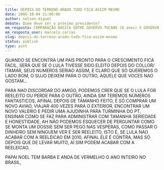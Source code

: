 ```yaml
---
title: DEPOIS DO TERRENO ARADO TUDO FICA ASSIM MESMO
date: 2006-10-04 21:00:00
author: nelson.miguel
debate: Quem deve ser o próximo presidente?
em_resposta: COMPARAÇÃO BÁSICA ENTRE GOVERVO TUCANO (8 anos) X GOVERVO LULA (3,5 anos) 
em_resposta_user: marcelo.carias
slug: depois-do-terreno-arado-tudo-fica-assim-mesmo
status: publish 
type: post
---
```


QUANDO SE ENCONTRA UM PAIS PRONTO PARA O CRESCIMENTO FICA FACIL, SERÁ QUE SE O LULA TIVESSE SIDO ELEITO DEPOIS DO COLLOR/ ITAMAR, SEUS NUMEROS SERIAO ASSIM, E CLARO QUE SÓ QUEREMOS O LADO BOM, O SUJO DEIXEM PARA O OUTRO, AQUELE QUE VOCES NAO GOSTAM...


PARA NAO DISCORDAR DO AMIGO, PODEMOS CRER QUE SE O LULA FOR REELEITO OU PERDE PARA O OUTRO, AINDA SIM TEREMOS NÚMEROS FANTASTICOS, AFINAL DEPOIS DE TAMANHO FEITO, É SÓ COMPRAR UM NOVO AVIAO, VIAJAR 400 VEZES PARA O EXTERIOR, ENCONTRAR UM NOVO VALERIO E PEDIR UMA AJUDINHA PARA TURMINHA DO PT, ENSINAR COMO SE FAZ PARA ADMINISTRAR COM TAMANHA SERIEDADE E HONESTIDADE, AH NÃO PODEMOS ESQUECER DE PERGUNTAR COMO SE MONTA UM DOSSIE SEM SER PEGO NAS VESPERAS, COMO PASSAR O DINHEIRO SEM NINGUEM VER E SER REELEITO, ISTO É, SE LULA NAO ACABAR COM A REELEICAO EM 2010, AFINAL ELE É CONTRA, MAS SÓ DEPOIS QUE DE LEVAR MUITO, AÍ SIM PODEM ACABAR COM A REELEICAO.


PAPAI NOEL TEM BARBA E ANDA DE VERMELHO O ANO INTEIRO NO BRASIL, 


 


 


